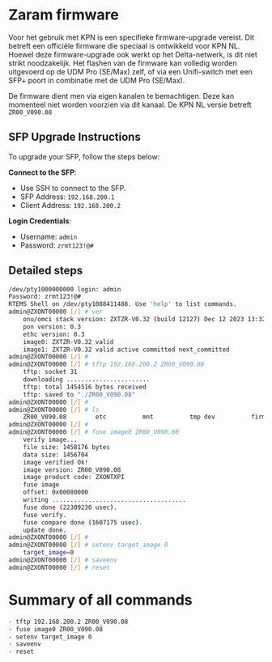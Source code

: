 # Zaram firmware
Voor het gebruik met KPN is een specifieke firmware-upgrade vereist. Dit betreft een officiële firmware die speciaal is ontwikkeld voor KPN NL. Hoewel deze firmware-upgrade ook werkt op het Delta-netwerk, is dit niet strikt noodzakelijk. Het flashen van de firmware kan volledig worden uitgevoerd op de UDM Pro (SE/Max) zelf, of via een Unifi-switch met een SFP+ poort in combinatie met de UDM Pro (SE/Max).

De firmware dient men via eigen kanalen te bemachtigen. Deze kan momenteel niet worden voorzien via dit kanaal. 
De KPN NL versie betreft `ZR00_V090.08`

## SFP Upgrade Instructions

To upgrade your SFP, follow the steps below:

**Connect to the SFP**: 
   - Use SSH to connect to the SFP.
   - SFP Address: `192.168.200.1`
   - Client Address: `192.168.200.2`

**Login Credentials**:
   - Username: `admin`
   - Password: `zrmt123!@#`

## Detailed steps

```bash
/dev/pty1000000000 login: admin
Password: zrmt123!@#
RTEMS Shell on /dev/pty1088411488. Use 'help' to list commands.
admin@ZXONT00000 [/] # ver
    onu/omci stack version: ZXTZR-V0.32 (build 12127) Dec 12 2023 13:32:25
    pon version: 0.3
    ethc version: 0.3
    image0: ZXTZR-V0.32 valid
    image1: ZXTZR-V0.32 valid active committed next_committed
admin@ZXONT00000 [/] #
admin@ZXONT00000 [/] # tftp 192.168.200.2 ZR00_V090.08
    tftp: socket 31
    downloading .......................
    tftp: total 1454516 bytes received
    tftp: saved to "./ZR00_V090.08"
admin@ZXONT00000 [/] #
admin@ZXONT00000 [/] # ls
    ZR00_V090.08        etc          mnt          tmp dev          firmware     test
admin@ZXONT00000 [/] #
admin@ZXONT00000 [/] # fuse image0 ZR00_V090.08
    verify image...
    file size: 1458176 bytes
    data size: 1456704
    image verified Ok!
    image version: ZR00_V090.08
    image product code: ZXONTXPI
    fuse image
	offset: 0x00080000
	writing .....................................
	fuse done (22309230 usec).
	fuse verify.
	fuse compare done (1607175 usec).
	update done.
admin@ZXONT00000 [/] #
admin@ZXONT00000 [/] # setenv target_image 0
	target_image=0
admin@ZXONT00000 [/] # saveenv
admin@ZXONT00000 [/] # reset
```

# Summary of all commands
```bash
- tftp 192.168.200.2 ZR00_V090.08
- fuse image0 ZR00_V090.08
- setenv target_image 0	
- saveenv
- reset
```
